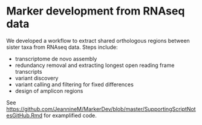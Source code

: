 # Marker development from RNAseq data

We developed a workflow to extract shared orthologous regions between sister taxa from RNAseq data. Steps include:
- transcriptome de novo assembly
- redundancy removal and extracting longest open reading frame transcripts
- variant discovery
- variant calling and filtering for fixed differences
- design of amplicon regions

See https://github.com/JeannineM/MarkerDev/blob/master/SupportingScriptNotesGitHub.Rmd for examplified code.
